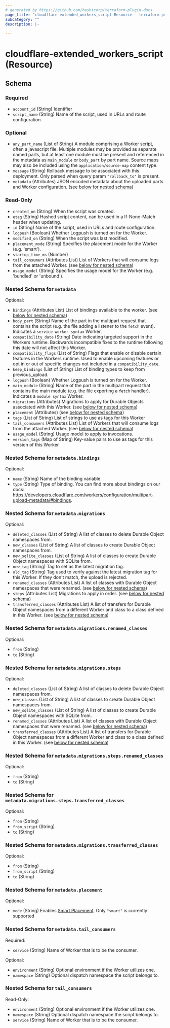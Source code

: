 ```yaml
---
# generated by https://github.com/hashicorp/terraform-plugin-docs
page_title: "cloudflare-extended_workers_script Resource - terraform-provider-cloudflare-extended"
subcategory: ""
description: |-
  
---
```


# cloudflare-extended_workers_script (Resource)





<!-- schema generated by tfplugindocs -->
## Schema

### Required

- `account_id` (String) Identifier
- `script_name` (String) Name of the script, used in URLs and route configuration.

### Optional

- `any_part_name` (List of String) A module comprising a Worker script, often a javascript file. Multiple modules may be provided as separate named parts, but at least one module must be present and referenced in the metadata as `main_module` or `body_part` by part name. Source maps may also be included using the `application/source-map` content type.
- `message` (String) Rollback message to be associated with this deployment. Only parsed when query param `"rollback_to"` is present.
- `metadata` (Attributes) JSON encoded metadata about the uploaded parts and Worker configuration. (see [below for nested schema](#nestedatt--metadata))

### Read-Only

- `created_on` (String) When the script was created.
- `etag` (String) Hashed script content, can be used in a If-None-Match header when updating.
- `id` (String) Name of the script, used in URLs and route configuration.
- `logpush` (Boolean) Whether Logpush is turned on for the Worker.
- `modified_on` (String) When the script was last modified.
- `placement_mode` (String) Specifies the placement mode for the Worker (e.g. 'smart').
- `startup_time_ms` (Number)
- `tail_consumers` (Attributes List) List of Workers that will consume logs from the attached Worker. (see [below for nested schema](#nestedatt--tail_consumers))
- `usage_model` (String) Specifies the usage model for the Worker (e.g. 'bundled' or 'unbound').

<a id="nestedatt--metadata"></a>
### Nested Schema for `metadata`

Optional:

- `bindings` (Attributes List) List of bindings available to the worker. (see [below for nested schema](#nestedatt--metadata--bindings))
- `body_part` (String) Name of the part in the multipart request that contains the script (e.g. the file adding a listener to the `fetch` event). Indicates a `service worker syntax` Worker.
- `compatibility_date` (String) Date indicating targeted support in the Workers runtime. Backwards incompatible fixes to the runtime following this date will not affect this Worker.
- `compatibility_flags` (List of String) Flags that enable or disable certain features in the Workers runtime. Used to enable upcoming features or opt in or out of specific changes not included in a `compatibility_date`.
- `keep_bindings` (List of String) List of binding types to keep from previous_upload.
- `logpush` (Boolean) Whether Logpush is turned on for the Worker.
- `main_module` (String) Name of the part in the multipart request that contains the main module (e.g. the file exporting a `fetch` handler). Indicates a `module syntax` Worker.
- `migrations` (Attributes) Migrations to apply for Durable Objects associated with this Worker. (see [below for nested schema](#nestedatt--metadata--migrations))
- `placement` (Attributes) (see [below for nested schema](#nestedatt--metadata--placement))
- `tags` (List of String) List of strings to use as tags for this Worker
- `tail_consumers` (Attributes List) List of Workers that will consume logs from the attached Worker. (see [below for nested schema](#nestedatt--metadata--tail_consumers))
- `usage_model` (String) Usage model to apply to invocations.
- `version_tags` (Map of String) Key-value pairs to use as tags for this version of this Worker

<a id="nestedatt--metadata--bindings"></a>
### Nested Schema for `metadata.bindings`

Optional:

- `name` (String) Name of the binding variable.
- `type` (String) Type of binding. You can find more about bindings on our docs: https://developers.cloudflare.com/workers/configuration/multipart-upload-metadata/#bindings.


<a id="nestedatt--metadata--migrations"></a>
### Nested Schema for `metadata.migrations`

Optional:

- `deleted_classes` (List of String) A list of classes to delete Durable Object namespaces from.
- `new_classes` (List of String) A list of classes to create Durable Object namespaces from.
- `new_sqlite_classes` (List of String) A list of classes to create Durable Object namespaces with SQLite from.
- `new_tag` (String) Tag to set as the latest migration tag.
- `old_tag` (String) Tag used to verify against the latest migration tag for this Worker. If they don't match, the upload is rejected.
- `renamed_classes` (Attributes List) A list of classes with Durable Object namespaces that were renamed. (see [below for nested schema](#nestedatt--metadata--migrations--renamed_classes))
- `steps` (Attributes List) Migrations to apply in order. (see [below for nested schema](#nestedatt--metadata--migrations--steps))
- `transferred_classes` (Attributes List) A list of transfers for Durable Object namespaces from a different Worker and class to a class defined in this Worker. (see [below for nested schema](#nestedatt--metadata--migrations--transferred_classes))

<a id="nestedatt--metadata--migrations--renamed_classes"></a>
### Nested Schema for `metadata.migrations.renamed_classes`

Optional:

- `from` (String)
- `to` (String)


<a id="nestedatt--metadata--migrations--steps"></a>
### Nested Schema for `metadata.migrations.steps`

Optional:

- `deleted_classes` (List of String) A list of classes to delete Durable Object namespaces from.
- `new_classes` (List of String) A list of classes to create Durable Object namespaces from.
- `new_sqlite_classes` (List of String) A list of classes to create Durable Object namespaces with SQLite from.
- `renamed_classes` (Attributes List) A list of classes with Durable Object namespaces that were renamed. (see [below for nested schema](#nestedatt--metadata--migrations--steps--renamed_classes))
- `transferred_classes` (Attributes List) A list of transfers for Durable Object namespaces from a different Worker and class to a class defined in this Worker. (see [below for nested schema](#nestedatt--metadata--migrations--steps--transferred_classes))

<a id="nestedatt--metadata--migrations--steps--renamed_classes"></a>
### Nested Schema for `metadata.migrations.steps.renamed_classes`

Optional:

- `from` (String)
- `to` (String)


<a id="nestedatt--metadata--migrations--steps--transferred_classes"></a>
### Nested Schema for `metadata.migrations.steps.transferred_classes`

Optional:

- `from` (String)
- `from_script` (String)
- `to` (String)



<a id="nestedatt--metadata--migrations--transferred_classes"></a>
### Nested Schema for `metadata.migrations.transferred_classes`

Optional:

- `from` (String)
- `from_script` (String)
- `to` (String)



<a id="nestedatt--metadata--placement"></a>
### Nested Schema for `metadata.placement`

Optional:

- `mode` (String) Enables [Smart Placement](https://developers.cloudflare.com/workers/configuration/smart-placement). Only `"smart"` is currently supported


<a id="nestedatt--metadata--tail_consumers"></a>
### Nested Schema for `metadata.tail_consumers`

Required:

- `service` (String) Name of Worker that is to be the consumer.

Optional:

- `environment` (String) Optional environment if the Worker utilizes one.
- `namespace` (String) Optional dispatch namespace the script belongs to.



<a id="nestedatt--tail_consumers"></a>
### Nested Schema for `tail_consumers`

Read-Only:

- `environment` (String) Optional environment if the Worker utilizes one.
- `namespace` (String) Optional dispatch namespace the script belongs to.
- `service` (String) Name of Worker that is to be the consumer.
